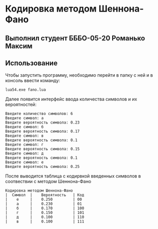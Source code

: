 # Кодировка методом Шеннона-Фано

## Выполнил студент БББО-05-20 Романько Максим

## Использование

Чтобы запустить программу, необходимо перейти в папку с ней и в консоль ввести команду:

```console
lua54.exe fano.lua
```

Далее появится интерфейс ввода количества символов и их вероятностей:

```console
Введите количество символов: 6
Введите символ: а
Введите вероятность символа: 0.23
Введите символ: б
Введите вероятность символа: 0.17
Введите символ: в
Введите вероятность символа: 0.1
Введите символ: г
Введите вероятность символа: 0.15
Введите символ: д
Введите вероятность символа: 0.1
Введите символ: е
Введите вероятность символа: 0.25
```
После выводится таблица с кодирвкой введенных символов в соотвествии с методом Шеннона-Фано

```console
Кодировка методом Шеннона-Фано
|  Символ  |    Вероятность   | Код
|    е     |    0.250         | 00
|    а     |    0.230         | 01
|    б     |    0.170         | 100
|    г     |    0.150         | 101
|    д     |    0.100         | 110
|    в     |    0.100         | 111
```